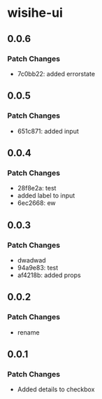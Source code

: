 # wisihe-ui

## 0.0.6

### Patch Changes

- 7c0bb22: added errorstate

## 0.0.5

### Patch Changes

- 651c871: added input

## 0.0.4

### Patch Changes

- 28f8e2a: test
- added label to input
- 6ec2668: ew

## 0.0.3

### Patch Changes

- dwadwad
- 94a9e83: test
- af4218b: added props

## 0.0.2

### Patch Changes

- rename

## 0.0.1

### Patch Changes

- Added details to checkbox
